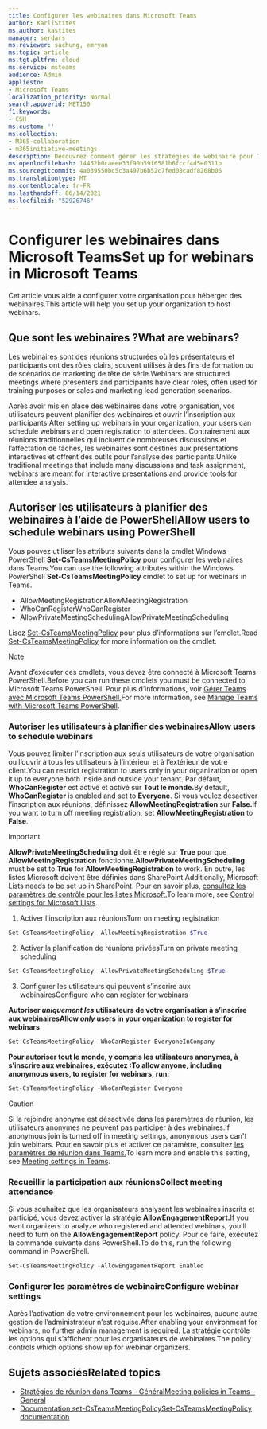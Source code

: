 ```yaml
---
title: Configurer les webinaires dans Microsoft Teams
author: KarliStites
ms.author: kastites
manager: serdars
ms.reviewer: sachung, emryan
ms.topic: article
ms.tgt.pltfrm: cloud
ms.service: msteams
audience: Admin
appliesto:
- Microsoft Teams
localization_priority: Normal
search.appverid: MET150
f1.keywords:
- CSH
ms.custom: ''
ms.collection:
- M365-collaboration
- m365initiative-meetings
description: Découvrez comment gérer les stratégies de webinaire pour Teams réunions.
ms.openlocfilehash: 14452b0caeee33f90b59f6581b6fccf4d5e0311b
ms.sourcegitcommit: 4a039550bc5c3a497b6b52c7fed08cadf8268b06
ms.translationtype: MT
ms.contentlocale: fr-FR
ms.lasthandoff: 06/14/2021
ms.locfileid: "52926746"
---
```

# <a name="set-up-for-webinars-in-microsoft-teams"></a><span data-ttu-id="27fa4-103">Configurer les webinaires dans Microsoft Teams</span><span class="sxs-lookup"><span data-stu-id="27fa4-103">Set up for webinars in Microsoft Teams</span></span>

<span data-ttu-id="27fa4-104">Cet article vous aide à configurer votre organisation pour héberger des webinaires.</span><span class="sxs-lookup"><span data-stu-id="27fa4-104">This article will help you set up your organization to host webinars.</span></span>

## <a name="what-are-webinars"></a><span data-ttu-id="27fa4-105">Que sont les webinaires ?</span><span class="sxs-lookup"><span data-stu-id="27fa4-105">What are webinars?</span></span>

<span data-ttu-id="27fa4-106">Les webinaires sont des réunions structurées où les présentateurs et participants ont des rôles clairs, souvent utilisés à des fins de formation ou de scénarios de marketing de tête de série.</span><span class="sxs-lookup"><span data-stu-id="27fa4-106">Webinars are structured meetings where presenters and participants have clear roles, often used for training purposes or sales and marketing lead generation scenarios.</span></span>

<span data-ttu-id="27fa4-107">Après avoir mis en place des webinaires dans votre organisation, vos utilisateurs peuvent planifier des webinaires et ouvrir l’inscription aux participants.</span><span class="sxs-lookup"><span data-stu-id="27fa4-107">After setting up webinars in your organization, your users can schedule webinars and open registration to attendees.</span></span> <span data-ttu-id="27fa4-108">Contrairement aux réunions traditionnelles qui incluent de nombreuses discussions et l’affectation de tâches, les webinaires sont destinés aux présentations interactives et offrent des outils pour l’analyse des participants.</span><span class="sxs-lookup"><span data-stu-id="27fa4-108">Unlike traditional meetings that include many discussions and task assignment, webinars are meant for interactive presentations and provide tools for attendee analysis.</span></span>

## <a name="allow-users-to-schedule-webinars-using-powershell"></a><span data-ttu-id="27fa4-109">Autoriser les utilisateurs à planifier des webinaires à l’aide de PowerShell</span><span class="sxs-lookup"><span data-stu-id="27fa4-109">Allow users to schedule webinars using PowerShell</span></span>

<span data-ttu-id="27fa4-110">Vous pouvez utiliser les attributs suivants dans la cmdlet Windows PowerShell **Set-CsTeamsMeetingPolicy** pour configurer les webinaires dans Teams.</span><span class="sxs-lookup"><span data-stu-id="27fa4-110">You can use the following attributes within the Windows PowerShell **Set-CsTeamsMeetingPolicy** cmdlet to set up for webinars in Teams.</span></span>

- <span data-ttu-id="27fa4-111">AllowMeetingRegistration</span><span class="sxs-lookup"><span data-stu-id="27fa4-111">AllowMeetingRegistration</span></span>
- <span data-ttu-id="27fa4-112">WhoCanRegister</span><span class="sxs-lookup"><span data-stu-id="27fa4-112">WhoCanRegister</span></span>
- <span data-ttu-id="27fa4-113">AllowPrivateMeetingScheduling</span><span class="sxs-lookup"><span data-stu-id="27fa4-113">AllowPrivateMeetingScheduling</span></span>

<span data-ttu-id="27fa4-114">Lisez [Set-CsTeamsMeetingPolicy](/powershell/module/skype/set-csteamsmeetingpolicy) pour plus d’informations sur l’cmdlet.</span><span class="sxs-lookup"><span data-stu-id="27fa4-114">Read [Set-CsTeamsMeetingPolicy](/powershell/module/skype/set-csteamsmeetingpolicy) for more information on the cmdlet.</span></span>

> [!NOTE]
> <span data-ttu-id="27fa4-115">Avant d’exécuter ces cmdlets, vous devez être connecté à Microsoft Teams PowerShell.</span><span class="sxs-lookup"><span data-stu-id="27fa4-115">Before you can run these cmdlets you must be connected to Microsoft Teams PowerShell.</span></span> <span data-ttu-id="27fa4-116">Pour plus d’informations, voir [Gérer Teams avec Microsoft Teams PowerShell.](/microsoftteams/teams-powershell-managing-teams)</span><span class="sxs-lookup"><span data-stu-id="27fa4-116">For more information, see [Manage Teams with Microsoft Teams PowerShell](/microsoftteams/teams-powershell-managing-teams).</span></span>

### <a name="allow-users-to-schedule-webinars"></a><span data-ttu-id="27fa4-117">Autoriser les utilisateurs à planifier des webinaires</span><span class="sxs-lookup"><span data-stu-id="27fa4-117">Allow users to schedule webinars</span></span>

<span data-ttu-id="27fa4-118">Vous pouvez limiter l’inscription aux seuls utilisateurs de votre organisation ou l’ouvrir à tous les utilisateurs à l’intérieur et à l’extérieur de votre client.</span><span class="sxs-lookup"><span data-stu-id="27fa4-118">You can restrict registration to users only in your organization or open it up to everyone both inside and outside your tenant.</span></span> <span data-ttu-id="27fa4-119">Par défaut, **WhoCanRegister** est activé et activé sur **Tout le monde.**</span><span class="sxs-lookup"><span data-stu-id="27fa4-119">By default, **WhoCanRegister** is enabled and set to **Everyone**.</span></span> <span data-ttu-id="27fa4-120">Si vous voulez désactiver l’inscription aux réunions, définissez **AllowMeetingRegistration** sur **False.**</span><span class="sxs-lookup"><span data-stu-id="27fa4-120">If you want to turn off meeting registration, set **AllowMeetingRegistration** to **False**.</span></span>

> [!IMPORTANT]
> <span data-ttu-id="27fa4-121">**AllowPrivateMeetingScheduling** doit être réglé sur **True** pour que **AllowMeetingRegistration** fonctionne.</span><span class="sxs-lookup"><span data-stu-id="27fa4-121">**AllowPrivateMeetingScheduling** must be set to **True** for **AllowMeetingRegistration** to work.</span></span> <span data-ttu-id="27fa4-122">En outre, les listes Microsoft doivent être définies dans SharePoint.</span><span class="sxs-lookup"><span data-stu-id="27fa4-122">Additionally, Microsoft Lists needs to be set up in SharePoint.</span></span> <span data-ttu-id="27fa4-123">Pour en savoir plus, [consultez les paramètres de contrôle pour les listes Microsoft.](/sharepoint/control-lists)</span><span class="sxs-lookup"><span data-stu-id="27fa4-123">To learn more, see [Control settings for Microsoft Lists](/sharepoint/control-lists).</span></span>

1. <span data-ttu-id="27fa4-124">Activer l’inscription aux réunions</span><span class="sxs-lookup"><span data-stu-id="27fa4-124">Turn on meeting registration</span></span>

```powershell
Set-CsTeamsMeetingPolicy -AllowMeetingRegistration $True
```

2. <span data-ttu-id="27fa4-125">Activer la planification de réunions privées</span><span class="sxs-lookup"><span data-stu-id="27fa4-125">Turn on private meeting scheduling</span></span>

```powershell
Set-CsTeamsMeetingPolicy -AllowPrivateMeetingScheduling $True
```

3. <span data-ttu-id="27fa4-126">Configurer les utilisateurs qui peuvent s’inscrire aux webinaires</span><span class="sxs-lookup"><span data-stu-id="27fa4-126">Configure who can register for webinars</span></span>

<span data-ttu-id="27fa4-127">**Autoriser *uniquement les* utilisateurs de votre organisation à s’inscrire aux webinaires**</span><span class="sxs-lookup"><span data-stu-id="27fa4-127">**Allow *only* users in your organization to register for webinars**</span></span>

```powershell
Set-CsTeamsMeetingPolicy -WhoCanRegister EveryoneInCompany
```

<span data-ttu-id="27fa4-128">**Pour autoriser tout le monde, y compris les utilisateurs anonymes, à s’inscrire aux webinaires, exécutez :**</span><span class="sxs-lookup"><span data-stu-id="27fa4-128">**To allow anyone, including anonymous users, to register for webinars, run:**</span></span>

```powershell
Set-CsTeamsMeetingPolicy -WhoCanRegister Everyone
```

> [!CAUTION]
> <span data-ttu-id="27fa4-129">Si la rejoindre anonyme est désactivée dans les paramètres de réunion, les utilisateurs anonymes ne peuvent pas participer à des webinaires.</span><span class="sxs-lookup"><span data-stu-id="27fa4-129">If anonymous join is turned off in meeting settings, anonymous users can't join webinars.</span></span> <span data-ttu-id="27fa4-130">Pour en savoir plus et activer ce paramètre, consultez [les paramètres de réunion dans Teams.](meeting-settings-in-teams.md)</span><span class="sxs-lookup"><span data-stu-id="27fa4-130">To learn more and enable this setting, see [Meeting settings in Teams](meeting-settings-in-teams.md).</span></span>

### <a name="collect-meeting-attendance"></a><span data-ttu-id="27fa4-131">Recueillir la participation aux réunions</span><span class="sxs-lookup"><span data-stu-id="27fa4-131">Collect meeting attendance</span></span>

<span data-ttu-id="27fa4-132">Si vous souhaitez que les organisateurs analysent les webinaires inscrits et participé, vous devez activer la stratégie **AllowEngagementReport.**</span><span class="sxs-lookup"><span data-stu-id="27fa4-132">If you want organizers to analyze who registered and attended webinars, you'll need to turn on the **AllowEngagementReport** policy.</span></span> <span data-ttu-id="27fa4-133">Pour ce faire, exécutez la commande suivante dans PowerShell.</span><span class="sxs-lookup"><span data-stu-id="27fa4-133">To do this, run the following command in PowerShell.</span></span>

```powershell
Set-CsTeamsMeetingPolicy -AllowEngagementReport Enabled
```

### <a name="configure-webinar-settings"></a><span data-ttu-id="27fa4-134">Configurer les paramètres de webinaire</span><span class="sxs-lookup"><span data-stu-id="27fa4-134">Configure webinar settings</span></span>

<span data-ttu-id="27fa4-135">Après l’activation de votre environnement pour les webinaires, aucune autre gestion de l’administrateur n’est requise.</span><span class="sxs-lookup"><span data-stu-id="27fa4-135">After enabling your environment for webinars, no further admin management is required.</span></span> <span data-ttu-id="27fa4-136">La stratégie contrôle les options qui s’affichent pour les organisateurs de webinaires.</span><span class="sxs-lookup"><span data-stu-id="27fa4-136">The policy controls which options show up for webinar organizers.</span></span>

## <a name="related-topics"></a><span data-ttu-id="27fa4-137">Sujets associés</span><span class="sxs-lookup"><span data-stu-id="27fa4-137">Related topics</span></span>

- [<span data-ttu-id="27fa4-138">Stratégies de réunion dans Teams - Général</span><span class="sxs-lookup"><span data-stu-id="27fa4-138">Meeting policies in Teams - General</span></span>](meeting-policies-in-teams-general.md)
- [<span data-ttu-id="27fa4-139">Documentation set-CsTeamsMeetingPolicy</span><span class="sxs-lookup"><span data-stu-id="27fa4-139">Set-CsTeamsMeetingPolicy documentation</span></span>](/powershell/module/skype/set-csteamsmeetingpolicy)
